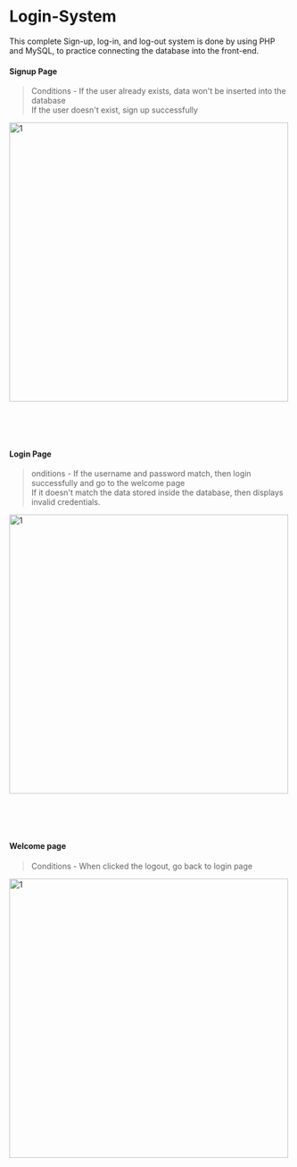 # Login-System

This complete Sign-up, log-in, and log-out system is done by using PHP and MySQL, to practice connecting the database into the front-end. 

#### Signup Page </br>
>Conditions - If the user already exists, data won't be inserted into the database </br>
> If the user doesn't exist, sign up successfully
<img width="500" alt="1" src="https://github.com/Imasha-Senadheera/Login-System/assets/121493197/913a8ea5-d740-411f-b2ba-4e8f683690ed" >

</br></br></br> 

#### Login Page </br>
>onditions - If the username and password match, then login successfully and go to the welcome page </br>
>If it doesn't match the data stored inside the database, then displays invalid credentials. 
<img width="500" alt="1" src="https://github.com/Imasha-Senadheera/Login-System/assets/121493197/c70b96e7-a463-4e73-9ced-4c91a8699154" >

<br></br></br>

#### Welcome page </br>
>Conditions - When clicked the logout, go back to login page 
<img width="500" alt="1" src="https://github.com/Imasha-Senadheera/Login-System/assets/121493197/df5c80a4-eae8-4164-9781-809be9ff8557" >


